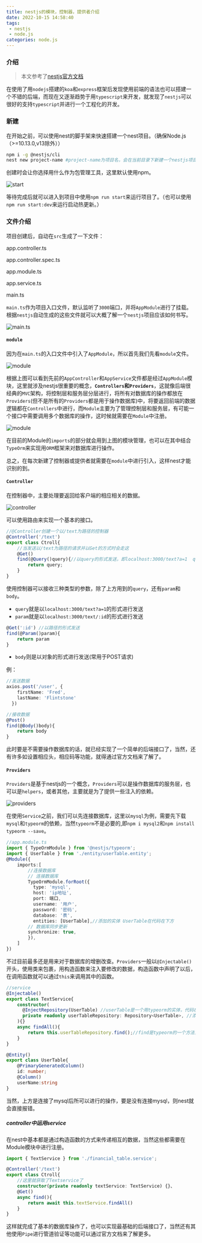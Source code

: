 ```yaml
---
title: nestjs的模块，控制器，提供者介绍
date: 2022-10-15 14:58:40
tags:
 - nestjs
 - node.js
categories: node.js
---
```


<meta name="referrer" content="no-referrer"/>

### 介绍

> 本文参考了[nestjs官方文档](https://docs.nestjs.com/)

在使用了用`nodejs`搭建的`koa`和`express`框架后发现使用前端的语法也可以搭建一个不错的后端，而现在又逐渐趋势于用`typescript`来开发，就发现了`nestjs`可以很好的支持`typescript`并进行一个工程化的开发。



### 新建

在开始之前，可以使用nest的脚手架来快速搭建一个nest项目。（确保Node.js（>=10.13.0,v13除外））

```bash
npm i -g @nestjs/cli
nest new project-name #project-name为项目名，会在当前目录下新建一个nestjs项目
```

创建时会让你选择用什么作为包管理工具，这里默认使用npm。

![start](https://img-blog.csdnimg.cn/b5f16a74f7e84eb5ab019f1c48fd4909.png)

等待完成后就可以进入到项目中使用`npm run start`来运行项目了。（也可以使用`npm run start:dev`来运行启动热更新。）



### 文件介绍

项目创建后，自动在`src`生成了一下文件：

app.controller.ts

app.controller.spec.ts

app.module.ts

app.service.ts

main.ts

`main.ts`作为项目入口文件，默认监听了`3000`端口，并将`AppModule`进行了挂载。根据`nestjs`自动生成的这些文件就可以大概了解一个`nestjs`项目应该如何书写。

![main.ts](https://img-blog.csdnimg.cn/4b38cf21d8334bffbd63a97067b49438.png)

#### `module`

因为在`main.ts`的入口文件中引入了`AppModule`，所以首先我们先看`module`文件。

![module](https://img-blog.csdnimg.cn/d2abea4b6830477fbb30cd36c68c1da5.png)

根据上图可以看到先前的`AppController`和`AppService`文件都是经过`AppModule`模块，这里就涉及nestjs很重要的概念，**`Controllers`和`Providers`**，这就像后端很经典的`MVC`架构，将控制层和服务层分层进行，将所有对数据库的操作都放在`Providers`(但不是所有的`Providers`都是用于操作数据库)中，将要返回前端的数据逻辑都在`Controllers`中进行，而`Module`主要为了管理控制层和服务层，有可能一个接口中需要调用多个数据库的操作，这时候就需要在`Module`中注册。

![module](https://img-blog.csdnimg.cn/e1d57f967ad6405db6f83e7970197951.png)

在目前的Module的`imports`的部分就会用到上图的模块管理，也可以在其中结合`TypeOrm`来实现用`ORM`框架来对数据库进行操作。

总之，在每次新建了控制器或提供者就需要在`module`中进行引入，这样nest才能识别的到。

#### `Controller`

在控制器中，主要处理要返回给客户端的相应相关的数据。

![controller](https://nestjs.bootcss.com/assets/Controllers_1.png)

可以使用路由来实现一个基本的接口。

```typescript
//@Controller创建一个以/text为路径的控制器
@Controller('/text')
export class Ctroll{
    //当发送以/text为路径的请求并以Get的方式时会走这
    @Get()
    find(@Query()query){//以query的形式发送，即localhost:3000/text?a=1  query的值就是{a:1}
        return query;
    }
}
```

使用控制器可以接收三种类型的参数，除了上方用到的`query`，还有`param`和`body`。

- `query`就是以`localhost:3000/text?a=1`的形式进行发送
- `param`就是以`localhost:3000/text/:id`的形式进行发送

```typescript
@Get(':id') //以路径的形式发送
find(@Param()param){
    return param
}
```

- `body`则是以对象的形式进行发送(常用于POST请求)

例：

```typescript
//发送数据
axios.post('/user', {
    firstName: 'Fred',
    lastName: 'Flintstone'
  })
```

```typescript
//接收数据
@Post()
find(@Body()body){
    return body
}
```

此时要是不需要操作数据库的话，就已经实现了一个简单的后端接口了，当然，还有许多如设置相应头，相应码等功能，就得通过官方文档来了解了。

#### `Providers`

`Providers`是基于nestjs的一个概念，`Providers`可以是操作数据库的服务层，也可以是`helpers`，或者其他，主要就是为了提供一些注入的依赖。

![providers](https://docs.nestjs.com/assets/Components_1.png)

在使用`Service`之前，我们可以先连接数据库，这里以`mysql`为例，需要先下载`mysql`和`typeorm`的依赖，当然`typeorm`不是必要的,即`npm i mysql2`和`npm install typeorm --save`。

```typescript
//app.module.ts
import { TypeOrmModule } from '@nestjs/typeorm';
import { UserTable } from './entity/userTable.entity';
@Module({
    imports:[
        //连接数据库
        // 连接数据库
    	TypeOrmModule.forRoot({
      	  type: 'mysql',
      	  host: 'ip地址',
      	  port: 端口,
      	  username: '用户',
      	  password: '密码',
      	  database: '表',
      	  entities: [UserTable],//添加的实体 UserTable在代码在下方
      	// 数据库同步更新
      	synchronize: true,
    	}),
    ]
})
```

不过目前最多还是用来对于数据库的增删改查。`Providers`一般以`@Injectable()`开头，使用类来包裹，用构造函数来注入要修改的数据，构造函数中声明了以后，在调用函数就可以通过`this`来调用其中的函数。

```typescript
//service
@Injectable()
export class TextService{
    constructor(
      @InjectRepository(UserTable) //userTable是一个用typeorm的实体，代码在下方，要是不了解typeorm可以去查看下他的官方文档
      private readonly userTableRepository: Repository<UserTable>, //添加私人与只读属性防止修改
    ){}
    async findAll(){
        return this.userTableRepository.find();//find是typeorm的一个方法，类似于sql语句的SELECT * FROM userTable;
    }
}
```

```typescript
@Entity()
export class UserTable{
    @PrimaryGeneratedColumn()
  	id: number;
    @Column()
    userName:string
}
```

当然，上方是连接了mysql后所可以进行的操作，要是没有连接mysql，则nest就会直接报错。

##### controller中运用service

在nest中基本都是通过构造函数的方式来传递相互的数据，当然这些都需要在Module模块中进行注册。

```typescript
import { TextService } from './financial_table.service';

@Controller('/text')
export class Ctroll{
    //这里就获取了Textservice了
    constructor(private readonly textService: TextService) {}、
    @Get()
    async find(){
        return await this.textService.findAll()
    }
}
```

这样就完成了基本的数据库操作了，也可以实现最基础的后端接口了，当然还有其他使用`Pipe`进行管道验证等功能可以通过官方文档来了解更多。
